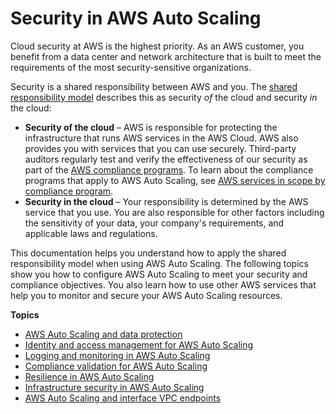 # Security in AWS Auto Scaling<a name="security"></a>

Cloud security at AWS is the highest priority\. As an AWS customer, you benefit from a data center and network architecture that is built to meet the requirements of the most security\-sensitive organizations\.

Security is a shared responsibility between AWS and you\. The [shared responsibility model](http://aws.amazon.com/compliance/shared-responsibility-model/) describes this as security *of* the cloud and security *in* the cloud:
+ **Security of the cloud** – AWS is responsible for protecting the infrastructure that runs AWS services in the AWS Cloud\. AWS also provides you with services that you can use securely\. Third\-party auditors regularly test and verify the effectiveness of our security as part of the [AWS compliance programs](http://aws.amazon.com/compliance/programs/)\. To learn about the compliance programs that apply to AWS Auto Scaling, see [AWS services in scope by compliance program](http://aws.amazon.com/compliance/services-in-scope/)\.
+ **Security in the cloud** – Your responsibility is determined by the AWS service that you use\. You are also responsible for other factors including the sensitivity of your data, your company's requirements, and applicable laws and regulations\. 

This documentation helps you understand how to apply the shared responsibility model when using AWS Auto Scaling\. The following topics show you how to configure AWS Auto Scaling to meet your security and compliance objectives\. You also learn how to use other AWS services that help you to monitor and secure your AWS Auto Scaling resources\. 

**Topics**
+ [AWS Auto Scaling and data protection](aws-auto-scaling-data-protection.md)
+ [Identity and access management for AWS Auto Scaling](auth-and-access-control.md)
+ [Logging and monitoring in AWS Auto Scaling](aws-auto-scaling-logging-and-monitoring.md)
+ [Compliance validation for AWS Auto Scaling](aws-auto-scaling-compliance.md)
+ [Resilience in AWS Auto Scaling](disaster-recovery-resiliency.md)
+ [Infrastructure security in AWS Auto Scaling](infrastructure-security.md)
+ [AWS Auto Scaling and interface VPC endpoints](aws-auto-scaling-vpc-endpoints.md)
